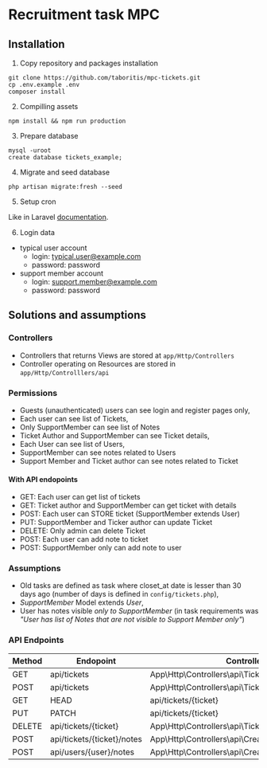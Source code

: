 # Recruitment task MPC

## Installation

1. Copy repository and packages installation
```shell script
git clone https://github.com/taboritis/mpc-tickets.git
cp .env.example .env
composer install
```

2. Compilling assets
```shell script
npm install && npm run production
```

3. Prepare database
```shell script
mysql -uroot
create database tickets_example;
```

4. Migrate and seed database
```shell script
php artisan migrate:fresh --seed
```
5. Setup cron

Like in Laravel [documentation](https://laravel.com/docs/master/scheduling).

6. Login data

* typical user account
    * login: typical.user@example.com
    * password: password
* support member account
    * login: support.member@example.com
    * password: password
    
## Solutions and assumptions

### Controllers
* Controllers that returns Views are stored at ``app/Http/Controllers``
* Controller operating on Resources are stored in ``app/Http/Controlllers/api``

### Permissions

* Guests (unauthenticated) users can see login and register pages only,
* Each user can see list of Tickets,
* Only SupportMember can see list of Notes
* Ticket Author and SupportMember can see Ticket details, 
* Each User can see list of Users,
* SupportMember can see notes related to Users
* Support Member and Ticket author can see notes related to Ticket

#### With API endopoints
* GET: Each user can get list of tickets
* GET: Ticket author and SupportMember can get ticket with details
* POST: Each user can STORE ticket (SupportMember extends User)
* PUT: SupportMember and Ticker author can update Ticket
* DELETE: Only admin can delete Ticket
* POST: Each user can add note to ticket
* POST: SupportMember only can add note to user

### Assumptions
* Old tasks are defined as task where closet_at date is lesser than 30 days ago (number of days is defined in ``config/tickets.php``),
* *SupportMember* Model extends *User*,
* User has notes visible *only to SupportMember* (in task requirements was *"User has list of Notes that are not visible to Support Member only"*)

### API Endpoints
| Method    | Endopoint                     | Controller Action                                         |
|-----------|-------------------------------|-----------------------------------------------------------|
| GET       | api/tickets                   | App\Http\Controllers\api\TicketsApiController@index       |
| POST      | api/tickets                   | App\Http\Controllers\api\TicketsApiController@store       |
| GET|HEAD  | api/tickets/{ticket}          | App\Http\Controllers\api\TicketsApiController@show        |
| PUT|PATCH | api/tickets/{ticket}          | App\Http\Controllers\api\TicketsApiController@update      |
| DELETE    | api/tickets/{ticket}          | App\Http\Controllers\api\TicketsApiController@destroy     |
| POST      | api/tickets/{ticket}/notes    | App\Http\Controllers\api\CreateNotesApiController@ticket  |
| POST      | api/users/{user}/notes        | App\Http\Controllers\api\CreateNotesApiController@user    |
